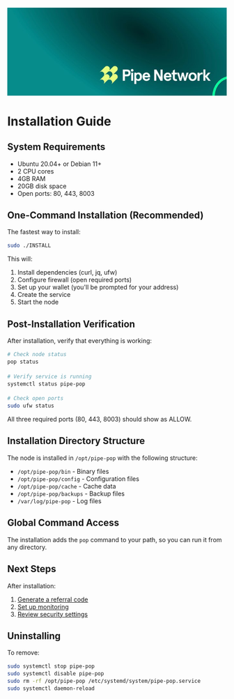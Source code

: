 ![Pipe Network](../images/pipe-network-pop.jpeg)

# Installation Guide

## System Requirements

- Ubuntu 20.04+ or Debian 11+
- 2 CPU cores
- 4GB RAM
- 20GB disk space
- Open ports: 80, 443, 8003

## One-Command Installation (Recommended)

The fastest way to install:

```bash
sudo ./INSTALL
```

This will:
1. Install dependencies (curl, jq, ufw)
2. Configure firewall (open required ports)
3. Set up your wallet (you'll be prompted for your address)
4. Create the service
5. Start the node

## Post-Installation Verification

After installation, verify that everything is working:

```bash
# Check node status
pop status

# Verify service is running
systemctl status pipe-pop

# Check open ports
sudo ufw status
```

All three required ports (80, 443, 8003) should show as ALLOW.

## Installation Directory Structure

The node is installed in `/opt/pipe-pop` with the following structure:

- `/opt/pipe-pop/bin` - Binary files
- `/opt/pipe-pop/config` - Configuration files
- `/opt/pipe-pop/cache` - Cache data
- `/opt/pipe-pop/backups` - Backup files
- `/var/log/pipe-pop` - Log files

## Global Command Access

The installation adds the `pop` command to your path, so you can run it from any directory.

## Next Steps

After installation:

1. [Generate a referral code](../reference/cli.md#referrals)
2. [Set up monitoring](../guides/quick-start.md#3-real-time-monitoring)
3. [Review security settings](security.md)

## Uninstalling

To remove:

```bash
sudo systemctl stop pipe-pop
sudo systemctl disable pipe-pop
sudo rm -rf /opt/pipe-pop /etc/systemd/system/pipe-pop.service
sudo systemctl daemon-reload
``` 